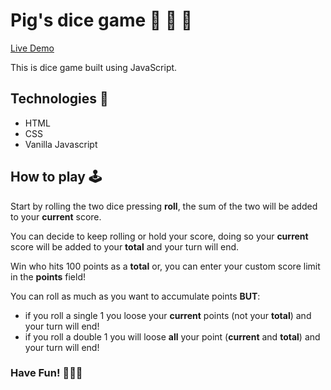 # Pig's dice game 🐖 🎲 🎲

[Live Demo](https://brewno88.github.io/pigs-dice-game/)

This is dice game built using JavaScript.

## Technologies 🤖

- HTML
- CSS
- Vanilla Javascript

## How to play 🕹

Start by rolling the two dice pressing **roll**, the sum of the two will be added to your **current** score.

You can decide to keep rolling or hold your score, doing so your **current** score will be added to your **total** and your turn will end.

Win who hits 100 points as a **total** or, you can enter your custom score limit in the **points** field!

You can roll as much as you want to accumulate points **BUT**:

- if you roll a single 1 you loose your **current** points (not your **total**) and your turn will end!
- if you roll a double 1 you will loose **all** your point (**current** and **total**) and your turn will end!

### Have Fun! 💃🎊🕺
